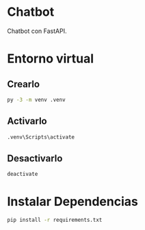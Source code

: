 # Chatbot
Chatbot con FastAPI.

# Entorno virtual
## Crearlo
```bash
py -3 -m venv .venv
```

## Activarlo
```bash
.venv\Scripts\activate
```

## Desactivarlo
```bash
deactivate
```

# Instalar Dependencias
```bash
pip install -r requirements.txt
```